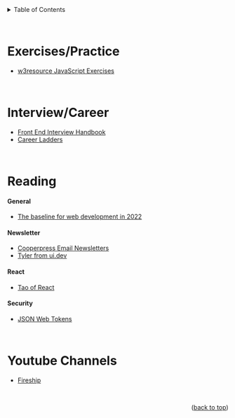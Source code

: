 <div id="top"></div>

<details>
  <summary>Table of Contents</summary>
  <ol>
  <li><a href="#exercises/practice">Exercises/Practice</a></li>
  <li><a href="#interview/career">Interview/Career</a></li>
    <li>
      <a href="#reading">Reading</a>
      <ul>
        <li><a href="#general">General</a></li>
        <li><a href="#newsletter">Newsletter</a></li>
        <li><a href="#react">React</a></li>
        <li><a href="#security">Security</a></li>
      </ul>
    </li>
    <li><a href="#youTube-channels">YouTube Channels</a></li>
  </ol>
</details>

&nbsp;

# Exercises/Practice

- [w3resource JavaScript Exercises](https://www.w3resource.com/javascript-exercises/)

&nbsp;

# Interview/Career

- [Front End Interview Handbook](https://www.frontendinterviewhandbook.com/)
- [Career Ladders](https://career-ladders.dev/)

&nbsp;

# Reading

#### General

- [The baseline for web development in 2022](https://engineering.linecorp.com/en/blog/the-baseline-for-web-development-in-2022/)

#### Newsletter

- [Cooperpress Email Newsletters](https://cooperpress.com/publications/)
- [Tyler from ui.dev](https://bytes.dev/)

#### React

- [Tao of React](https://alexkondov.com/tao-of-react/)

#### Security

- [JSON Web Tokens ](https://jwt.io/)

&nbsp;

# Youtube Channels

- [Fireship](https://www.youtube.com/Fireship)

&nbsp;

<p align="right">(<a href="#top">back to top</a>)</p>
